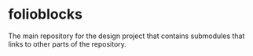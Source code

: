 # folioblocks
The main repository for the design project that contains submodules that links to other parts of the repository.

